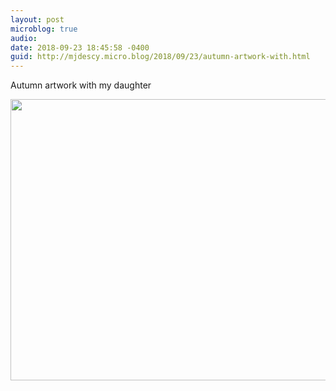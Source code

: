 ```yaml
---
layout: post
microblog: true
audio: 
date: 2018-09-23 18:45:58 -0400
guid: http://mjdescy.micro.blog/2018/09/23/autumn-artwork-with.html
---
```

Autumn artwork with my daughter

<img src="http://micro.mjdescy.me/uploads/2018/2275d5ea83.jpg" width="600" height="450" />
